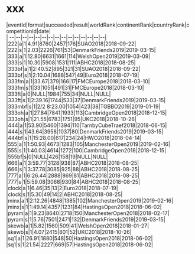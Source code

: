 # xxx


|eventId|format|succeeded|result|worldRank|continentRank|countryRank|competitionId|date|  
|	--|--|--|--|--|--|--|--|--|--|--|--|--|--|--|  
|222|a|1|4.91|8760|2457|176|SUAO2018|2018-09-22|  
|222|s|1|2.03|2226|761|53|DenmarkFriends2019|2019-03-15|  
|333|a|1|12.80|6631|1661|114|WelshOpen2019|2019-03-09|  
|333|s|1|10.30|5908|1531|111|ABHC2018|2018-08-25|  
|333bf|a|1|2:40.52|895|321|31|SUAO2018|2018-09-22|  
|333bf|s|1|2:10.04|1688|547|49|Euro2018|2018-07-19|  
|333fm|a|1|33.67|379|166|17|FMCEurope2018|2018-03-10|  
|333fm|s|1|33|1051|491|31|FMCEurope2018|2018-03-10|  
|333ft|a|0|NULL|1984|755|34|NULL|NULL|  
|333ft|s|1|2:39.16|1744|533|37|DenmarkFriends2019|2019-03-15|  
|333mbf|s|1|2/2 8:23.00|1054|423|38|TGBBO2019|2019-01-19|  
|333oh|a|1|27.84|7841|1933|113|CambridgeOpen2018|2018-12-15|  
|333oh|s|1|21.55|6783|1751|95|UKC2018|2018-10-26|  
|444|a|1|53.90|5460|1394|110|TarnbyCubeTraef2018|2018-06-15|  
|444|s|1|43.64|3958|1037|80|DenmarkFriends2019|2019-03-15|  
|444bf|s|1|15:28.00|617|234|24|HWO2018|2018-04-14|  
|555|a|1|1:50.93|4673|1283|105|ManchesterOpen2019|2019-02-16|  
|555|s|1|1:40.03|4614|1272|100|CambridgeOpen2018|2018-12-15|  
|555bf|s|0|NULL|426|158|19|NULL|NULL|  
|666|a|1|3:59.77|3128|938|87|ABHC2018|2018-08-25|  
|666|s|1|3:37.78|3085|925|88|ABHC2018|2018-08-25|  
|777|a|1|6:26.44|2888|869|81|ABHC2018|2018-08-25|  
|777|s|1|5:59.08|3068|930|84|ABHC2018|2018-08-25|  
|clock|a|1|6.46|35|13|2|Euro2018|2018-07-19|  
|clock|s|1|5.30|49|14|2|ABHC2018|2018-08-25|  
|minx|a|1|2:12.26|4848|1385|102|ManchesterOpen2019|2019-02-16|  
|minx|s|1|1:49.14|4357|1231|84|HastingsOpen2018|2018-06-02|  
|pyram|a|1|9.23|8640|2718|150|ManchesterOpen2018|2018-02-17|  
|pyram|s|1|5.76|7501|2471|132|DenmarkFriends2019|2019-03-15|  
|skewb|a|1|5.82|1560|509|41|WelshOpen2018|2018-01-27|  
|skewb|s|1|4.07|2415|801|52|UKC2018|2018-10-26|  
|sq1|a|1|26.91|1880|548|50|HastingsOpen2018|2018-06-02|  
|sq1|s|1|21.54|2227|669|57|HastingsOpen2018|2018-06-02|  
